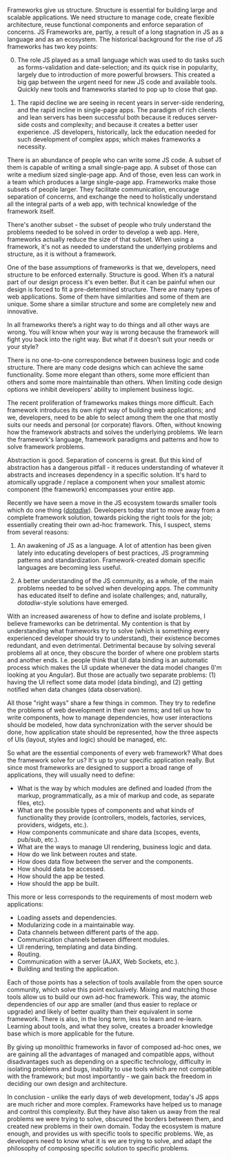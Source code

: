 Frameworks give us structure. Structure is essential for building large and
scalable applications. We need structure to manage code, create flexible
architecture, reuse functional components and enforce separation of concerns.
JS Frameworks are, partly, a result of a long stagnation in JS as a language
and as an ecosystem. The historical background for the rise of JS frameworks
has two key points:

0. The role JS played as a small language which was used to do tasks such as
   forms-validation and date-selection; and its quick rise in popularity,
   largely due to introduction of more powerful browsers. This created a big gap
   between the urgent need for new JS code and available tools. Quickly new
   tools and frameworks started to pop up to close that gap.

0. The rapid decline we are seeing in recent years in server-side rendering, and
   the rapid incline in single-page apps. The paradigm of rich clients and lean
   servers has been successful both because it reduces server-side costs and
   complexity; and because it creates a better user experience. JS developers,
   historically, lack the education needed for such development of complex
   apps; which makes frameworks a necessity.

There is an abundance of people who can write some JS code. A subset of them is
capable of writing a small single-page app. A subset of those can write a medium
sized single-page app. And of those, even less can work in a team which produces
a large single-page app. Frameworks make those subsets of people larger. They
facilitate communication, encourage separation of concerns, and exchange the
need to holistically understand all the integral parts of a web app, with
technical knowledge of the framework itself.

There's another subset - the subset of people who truly understand the problems
needed to be solved in order to develop a web app. Here, frameworks actually
reduce the size of that subset. When using a framework, it's not as needed to
understand the underlying problems and structure, as it is without a framework.

One of the base assumptions of frameworks is that we, developers, need structure
to be enforced externally. Structure is good. When it’s a natural part of our
design process it's even better. But it can be painful when our design is forced
to fit a pre-determined structure. There are many types of web applications.
Some of them have similarities and some of them are unique. Some share a similar
structure and some are completely new and innovative.

In all frameworks there’s a right way to do things and all other ways are wrong.
You will know when your way is wrong because the framework will fight you back
into the right way. But what if it doesn’t suit your needs or your style?

There is no one-to-one correspondence between business logic and code structure.
There are many code designs which can achieve the same functionality. Some more
elegant than others, some more efficient than others and some more maintainable
than others. When limiting code design options we inhibit developers' ability to
implement business logic.

The recent proliferation of frameworks makes things more difficult. Each
framework introduces its own right way of building web applications; and we,
developers, need to be able to select among them the one that mostly suits our
needs and personal (or corporate) flavors. Often, without knowing how the
framework abstracts and solves the underlying problems. We learn the framework's
language, framework paradigms and patterns and how to solve framework problems.

Abstraction is good. Separation of concerns is great. But this kind of
abstraction has a dangerous pitfall - it reduces understanding of whatever it
abstracts and increases dependency in a specific solution. It's hard to
atomically upgrade / replace a component when your smallest atomic component
(the framework) encompasses your entire app.

Recently we have seen a move in the JS ecosystem towards smaller tools which do
one thing ([*dotadiw*][1]). Developers today start to move away from a complete
framework solution, towards picking the right tools for the job; essentially
creating their own ad-hoc framework. This, I suspect, stems from several
reasons:

1. An awakening of JS as a language. A lot of attention has been given lately
   into educating developers of best practices, JS programming patterns and
   standardization. Framework-created domain specific languages are becoming
   less useful.

2. A better understanding of the JS community, as a whole, of the main problems
   needed to be solved when developing apps. The community has educated itself
   to define and isolate challenges; and, naturally, *dotadiw*-style solutions
   have emerged.

With an increased awareness of how to define and isolate problems, I believe
frameworks can be detrimental. My contention is that by understanding what
frameworks try to solve (which is something every experienced developer should
try to understand), their existence becomes redundant, and even detrimental.
Detrimental because by solving several problems all at once, they obscure the
border of where one problem starts and another ends. I.e. people think that UI
data binding is an automatic process which makes the UI update whenever the data
model changes (I'm looking at you Angular). But those are actually two separate
problems: (1) having the UI reflect some data model (data binding), and
(2) getting notified when data changes (data observation).

All those "right ways" share a few things in common. They try to redefine the
problems of web development in their own terms; and tell us how to write
components, how to manage dependencies, how user interactions should be modeled,
how data synchronization with the server should be done, how application state
should be represented, how the three aspects of UIs (layout, styles and logic)
should be managed, etc.

So what are the essential components of every web framework? What does the
framework solve for us? It's up to your specific application really. But since
most frameworks are designed to support a broad range of applications, they
will usually need to define:

- What is the way by which modules are defined and loaded (from the markup,
  programmatically, as a mix of markup and code, as separate files, etc).
- What are the possible types of components and what kinds of functionality they
  provide (controllers, models, factories, services, providers, widgets, etc.).
- How components communicate and share data (scopes, events, pub/sub, etc.).
- What are the ways to manage UI rendering, business logic and data.
- How do we link between routes and state.
- How does data flow between the server and the components.
- How should data be accessed.
- How should the app be tested.
- How should the app be built.

This more or less corresponds to the requirements of most modern web
applications:

- Loading assets and dependencies.
- Modularizing code in a maintainable way.
- Data channels between different parts of the app.
- Communication channels between different modules.
- UI rendering, templating and data binding.
- Routing.
- Communication with a server (AJAX, Web Sockets, etc.).
- Building and testing the application.

Each of those points has a selection of tools available from the open source
community, which solve this point exclusively. Mixing and matching those tools
allow us to build our own ad-hoc framework. This way, the atomic dependencies
of our app are smaller (and thus easier to replace or upgrade) and likely of
better quality than their equivalent in some framework. There is also, in the
long term, less to learn and re-learn. Learning about tools, and what they
solve, creates a broader knowledge base which is more applicable for the future.

By giving up monolithic frameworks in favor of composed ad-hoc ones, we are
gaining all the advantages of managed and compatible apps, without disadvantages
such as depending on a specific technology, difficulty in isolating problems and
bugs, inability to use tools which are not compatible with the framework; but
most importantly - we gain back the freedom in deciding our own design and
architecture.

In conclusion - unlike the early days of web development, today's JS apps are
much richer and more complex. Frameworks have helped us to manage and control
this complexity. But they have also taken us away from the real problems we were
trying to solve, obscured the borders between them, and created new problems in
their own domain. Today the ecosystem is mature enough, and provides us with
specific tools to specific problems. We, as developers need to know what it is
we are trying to solve, and adapt the philosophy of composing specific solution
to specific problems.

[1]: https://en.wikipedia.org/wiki/Unix_philosophy#Do_One_Thing_and_Do_It_Well "Do one thing and do it well"
